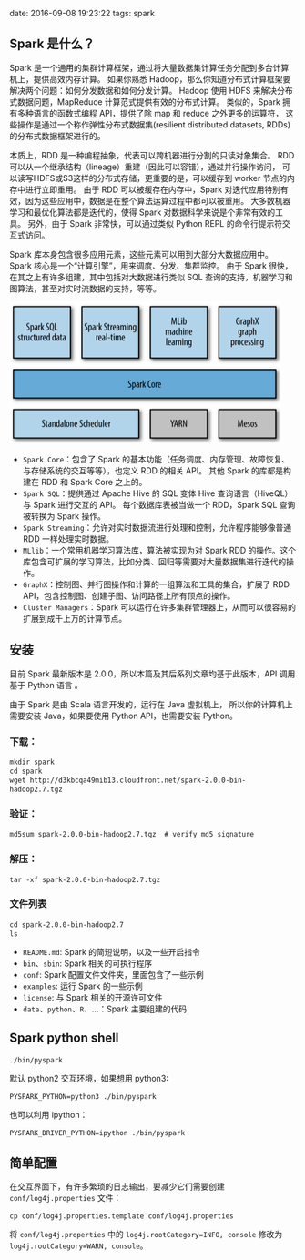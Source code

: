 date: 2016-09-08 19:23:22
tags: spark


## Spark 是什么？

Spark 是一个通用的集群计算框架，通过将大量数据集计算任务分配到多台计算机上，提供高效内存计算。
如果你熟悉 Hadoop，那么你知道分布式计算框架要解决两个问题：如何分发数据和如何分发计算。
Hadoop 使用 HDFS 来解决分布式数据问题，MapReduce 计算范式提供有效的分布式计算。
类似的，Spark 拥有多种语言的函数式编程 API，提供了除 map 和 reduce 之外更多的运算符，
这些操作是通过一个称作弹性分布式数据集(resilient distributed datasets, RDDs)的分布式数据框架进行的。

本质上，RDD 是一种编程抽象，代表可以跨机器进行分割的只读对象集合。
RDD 可以从一个继承结构（lineage）重建（因此可以容错），通过并行操作访问，
可以读写HDFS或S3这样的分布式存储，更重要的是，可以缓存到 worker 节点的内存中进行立即重用。
由于 RDD 可以被缓存在内存中，Spark 对迭代应用特别有效，因为这些应用中，数据是在整个算法运算过程中都可以被重用。
大多数机器学习和最优化算法都是迭代的，使得 Spark 对数据科学来说是个非常有效的工具。
另外，由于 Spark 非常快，可以通过类似 Python REPL 的命令行提示符交互式访问。

Spark 库本身包含很多应用元素，这些元素可以用到大部分大数据应用中。
Spark 核心是一个“计算引擎”，用来调度、分发、集群监控。
由于 Spark 很快，在其之上有许多组建，其中包括对大数据进行类似 SQL 查询的支持，机器学习和图算法，甚至对实时流数据的支持，等等。

![spark stack](/media/spark/spark_stack.png)

* `Spark Core`：包含了 Spark 的基本功能（任务调度、内存管理、故障恢复、与存储系统的交互等等），也定义 RDD 的相关 API。
  其他 Spark 的库都是构建在 RDD 和 Spark Core 之上的。
* `Spark SQL`：提供通过 Apache Hive 的 SQL 变体 Hive 查询语言（HiveQL）与 Spark 进行交互的 API。
  每个数据库表被当做一个 RDD，Spark SQL 查询被转换为 Spark 操作。
* `Spark Streaming`：允许对实时数据流进行处理和控制，允许程序能够像普通 RDD 一样处理实时数据。
* `MLlib`：一个常用机器学习算法库，算法被实现为对 Spark RDD 的操作。这个库包含可扩展的学习算法，比如分类、回归等需要对大量数据集进行迭代的操作。
* `GraphX`：控制图、并行图操作和计算的一组算法和工具的集合，扩展了 RDD API，包含控制图、创建子图、访问路径上所有顶点的操作。
* `Cluster Managers`：Spark 可以运行在许多集群管理器上，从而可以很容易的扩展到成千上万的计算节点。


## 安装

目前 Spark 最新版本是 2.0.0，所以本篇及其后系列文章均基于此版本，API 调用基于 Python 语言 。

由于 Spark 是由 Scala 语言开发的，运行在 Java 虚拟机上，
所以你的计算机上需要安装 Java，如果要使用 Python API，也需要安装 Python。

### 下载：

```
mkdir spark
cd spark
wget http://d3kbcqa49mib13.cloudfront.net/spark-2.0.0-bin-hadoop2.7.tgz
```

### 验证：

```
md5sum spark-2.0.0-bin-hadoop2.7.tgz  # verify md5 signature
```

### 解压：

```
tar -xf spark-2.0.0-bin-hadoop2.7.tgz
```

### 文件列表

```
cd spark-2.0.0-bin-hadoop2.7
ls
```

* `README.md`: Spark 的简短说明，以及一些开启指令
* `bin`、`sbin`: Spark 相关的可执行程序
* `conf`: Spark 配置文件文件夹，里面包含了一些示例
* `examples`: 运行 Spark 的一些示例
* `license`: 与 Spark 相关的开源许可文件
* `data`、`python`、`R`、...：Spark 主要组建的代码


## Spark python shell

```
./bin/pyspark
```

默认 python2 交互环境，如果想用 python3:

```
PYSPARK_PYTHON=python3 ./bin/pyspark
```

也可以利用 ipython：

```
PYSPARK_DRIVER_PYTHON=ipython ./bin/pyspark
```


## 简单配置

在交互界面下，有许多繁琐的日志输出，要减少它们需要创建 `conf/log4j.properties` 文件：

```
cp conf/log4j.properties.template conf/log4j.properties
```

将 `conf/log4j.properties` 中的 `log4j.rootCategory=INFO, console` 修改为 `log4j.rootCategory=WARN, console`。
